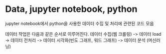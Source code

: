 # Data, jupyter notebook, python

jupyter notebook에서 python을 사용한 데이터 수집 및 처리에 관련된 코드 모음

데이터 작업은 다음과 같은 순서로 이루어진다.
데이터 수집(웹 크롤링) -> 데이터 load -> 데이터 전처리 -> 데이터 시각화(빈도 그래프, 워드 그래프) -> 데이터 분석 (머신러닝) 

